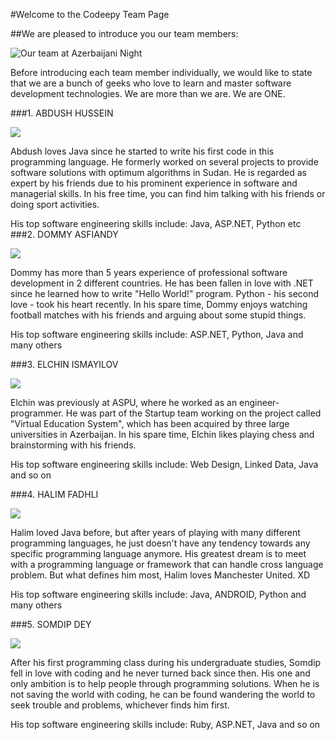 #Welcome to the Codeepy Team Page


##We are pleased to introduce you our team members: 

![Our team at Azerbaijani Night](http://i.imgur.com/FOOFgOy.jpg)

Before introducing each team member individually, we would like to state that we are a bunch of geeks who love to learn and master software development technologies. We are more than we are. We are ONE.


###1. ABDUSH HUSSEIN


![](http://www.codeepy.com/static/images/team/abdush.jpg)

Abdush loves Java since he started to write his first code in this programming language. He formerly worked on several projects to provide software solutions with optimum algorithms in Sudan. He is regarded as expert by his friends due to his prominent experience in software and managerial skills. In his free time, you can find him talking with his friends or doing sport activities. 

His top software engineering skills include: 
Java, ASP.NET, Python etc  
###2. DOMMY ASFIANDY

![](http://www.codeepy.com/static/images/team/dommy.png)

Dommy has more than 5 years experience of professional software development in 2 different countries. He has been fallen in love with .NET since he learned how to write "Hello World!" program. Python - his second love - took his heart recently. In his spare time, Dommy enjoys watching football matches with his friends and arguing about some stupid things.

His top software engineering skills include: 
ASP.NET, Python, Java and many others

###3. ELCHIN ISMAYILOV 

![](http://www.codeepy.com/static/images/team/elchin.jpg)

Elchin was previously at ASPU, where he worked as an engineer-programmer. He was part of the Startup team working on the project called "Virtual Education System", which has been acquired by three large universities in Azerbaijan. In his spare time, Elchin likes playing chess and brainstorming with his friends.

His top software engineering skills include: 
Web Design, Linked Data, Java and so on

###4. HALIM FADHLI 

![](http://www.codeepy.com/static/images/team/halim.jpg)

Halim loved Java before, but after years of playing with many different programming languages, he just doesn't have any tendency towards any specific programming language anymore. His greatest dream is to meet with a programming language or framework that can handle cross language problem. But what defines him most, Halim loves Manchester United. XD

His top software engineering skills include: 
Java, ANDROID, Python and many others

###5. SOMDIP DEY

![](http://www.codeepy.com/static/images/team/somdip.jpg)

After his first programming class during his undergraduate studies, Somdip fell in love with coding and he never turned back since then. His one and only ambition is to help people through programming solutions. When he is not saving the world with coding, he can be found wandering the world to seek trouble and problems, whichever finds him first.

His top software engineering skills include: 
Ruby, ASP.NET, Java and so on
